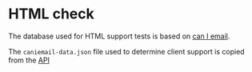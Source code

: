 # HTML check

The database used for HTML support tests is based on [can I email](https://www.caniemail.com/).

The `caniemail-data.json` file used to determine client support is copied from the [API](https://www.caniemail.com/api/data.json)
